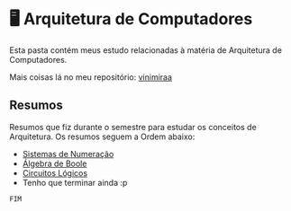 # 🖥️ Arquitetura de Computadores

Esta pasta contém meus estudo relacionadas à matéria de Arquitetura de Computadores.

Mais coisas lá no meu repositório: [vinimiraa](https://github.com/vinimiraa/CC-PUCMG/tree/main/ACs/AC_I)

## Resumos

Resumos que fiz durante o semestre para estudar os conceitos de Arquitetura. Os resumos seguem a Ordem abaixo:

- [Sistemas de Numeração](/ACs/Resumos/Sistemas_de_Numeracao.md)
- [Álgebra de Boole](/ACs/Resumos/Algebra_de_Boole.md)
- [Circuitos Lógicos](/ACs/Resumos/Circuitos_Logicos.md)
- Tenho que terminar ainda :p

`FIM`
